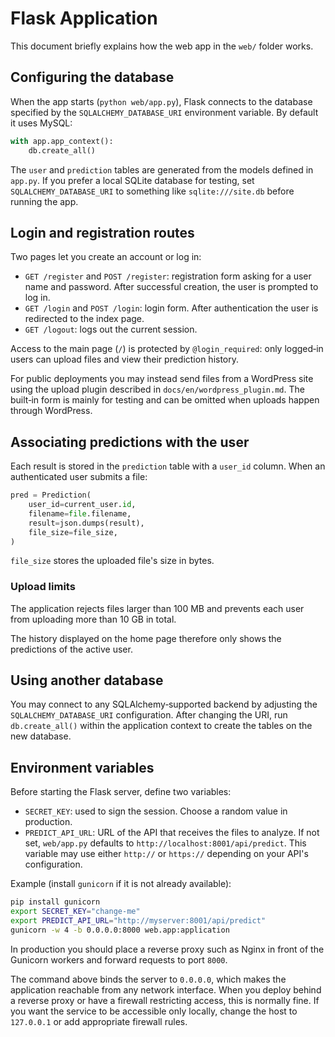 # Flask Application

This document briefly explains how the web app in the `web/` folder works.

## Configuring the database

When the app starts (`python web/app.py`), Flask connects to the database specified by the `SQLALCHEMY_DATABASE_URI` environment variable. By default it uses MySQL:

```python
with app.app_context():
    db.create_all()
```

The `user` and `prediction` tables are generated from the models defined in `app.py`. If you prefer a local SQLite database for testing, set `SQLALCHEMY_DATABASE_URI` to something like `sqlite:///site.db` before running the app.

## Login and registration routes

Two pages let you create an account or log in:

- `GET /register` and `POST /register`: registration form asking for a user name and password. After successful creation, the user is prompted to log in.
- `GET /login` and `POST /login`: login form. After authentication the user is redirected to the index page.
- `GET /logout`: logs out the current session.

Access to the main page (`/`) is protected by `@login_required`: only logged‑in users can upload files and view their prediction history.

For public deployments you may instead send files from a WordPress site using
the upload plugin described in `docs/en/wordpress_plugin.md`. The built‑in form
is mainly for testing and can be omitted when uploads happen through
WordPress.

## Associating predictions with the user

Each result is stored in the `prediction` table with a `user_id` column. When an authenticated user submits a file:

```python
pred = Prediction(
    user_id=current_user.id,
    filename=file.filename,
    result=json.dumps(result),
    file_size=file_size,
)
```

`file_size` stores the uploaded file's size in bytes.

### Upload limits

The application rejects files larger than 100 MB and prevents each user from uploading more than 10 GB in total.

The history displayed on the home page therefore only shows the predictions of the active user.

## Using another database

You may connect to any SQLAlchemy‑supported backend by adjusting the
`SQLALCHEMY_DATABASE_URI` configuration. After changing the URI, run
`db.create_all()` within the application context to create the tables on the new
database.

## Environment variables

Before starting the Flask server, define two variables:

- `SECRET_KEY`: used to sign the session. Choose a random value in production.
- `PREDICT_API_URL`: URL of the API that receives the files to analyze. If not set, `web/app.py` defaults to `http://localhost:8001/api/predict`. This variable may use either `http://` or `https://` depending on your API's configuration.

Example (install `gunicorn` if it is not already available):

```bash
pip install gunicorn
export SECRET_KEY="change-me"
export PREDICT_API_URL="http://myserver:8001/api/predict"
gunicorn -w 4 -b 0.0.0.0:8000 web.app:application
```

In production you should place a reverse proxy such as Nginx in front of the
Gunicorn workers and forward requests to port `8000`.

The command above binds the server to `0.0.0.0`, which makes the application
reachable from any network interface. When you deploy behind a reverse proxy or
have a firewall restricting access, this is normally fine. If you want the
service to be accessible only locally, change the host to `127.0.0.1` or add
appropriate firewall rules.
